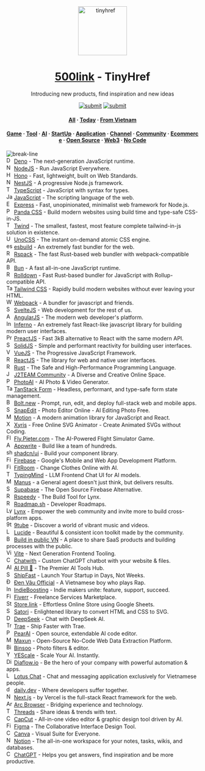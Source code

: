 <div align="center"><a target="_blank" href="https://tinyhref.com"><img src="https://i.imgur.com/cY13Vvb.png" height="128" alt="tinyhref"/></a></div>
<h1 align="center"><a target="_blank" href="https://tinyhref.com">500link</a> - TinyHref</h1>
<p align="center">Introducing new products, find inspiration and new ideas</p>

<div align="center"><a target="_blank" href="https://tinyhref.com/submit"><img src="https://img.shields.io/badge/Submit-c32769.svg?style=flat" alt="submit"/></a>
<a target="_blank" href="https://x.com/intent/follow?screen_name=tinyhref"><img src="https://img.shields.io/twitter/follow/tinyhref" alt="submit"/></a></div>

<h4 align="center"><a target="_blank" href="https://tinyhref.com/launch/all">All</a> · <a target="_blank" href="https://tinyhref.com/launch/today">Today</a> · <a target="_blank" href="https://tinyhref.com/launch/vietnam">From Vietnam</a></h4>

<h4 align="center"><a target="_blank" href="https://tinyhref.com/launch/game">Game</a> · <a target="_blank" href="https://tinyhref.com/launch/tool">Tool</a> · <a target="_blank" href="https://tinyhref.com/launch/ai">AI</a> · <a target="_blank" href="https://tinyhref.com/launch/startup">StartUp</a> · <a target="_blank" href="https://tinyhref.com/launch/application">Application</a> · <a target="_blank" href="https://tinyhref.com/launch/channel">Channel</a> · <a target="_blank" href="https://tinyhref.com/launch/community">Community</a> · <a target="_blank" href="https://tinyhref.com/launch/ecommerce">Ecommerce</a> · <a target="_blank" href="https://tinyhref.com/launch/open-source">Open Source</a> · <a target="_blank" href="https://tinyhref.com/launch/web3">Web3</a> · <a target="_blank" href="https://tinyhref.com/launch/no-code">No Code</a></h4>

<img src="https://i.imgur.com/waxVImv.png" alt="break-line"/>

<div><img width="16" src="https://esm.sh/public-cdn@1.1.51396-1757432016494/deno-logo.svg" alt="Deno"/> <a target="_blank" href="https://tinyhref.com/deno">Deno</a> - The next-generation JavaScript runtime.</div>
<div><img width="16" src="https://esm.sh/public-cdn-dn@1.1.29718-1757427837670/nodejs-logo.png" alt="NodeJS"/> <a target="_blank" href="https://tinyhref.com/nodejs">NodeJS</a> - Run JavaScript Everywhere.</div>
<div><img width="16" src="https://esm.sh/cdn-free-hn@1.1.73573-1757423408553/hono-logo.svg" alt="Hono"/> <a target="_blank" href="https://tinyhref.com/hono">Hono</a> - Fast, lightweight, built on Web Standards.</div>
<div><img width="16" src="https://esm.sh/link-cdn-free-vn@1.1.28799-1757422438131/nestjs-logo.svg" alt="NestJS"/> <a target="_blank" href="https://tinyhref.com/nestjs">NestJS</a> - A progressive Node.js framework.</div>
<div><img width="16" src="https://esm.sh/file-public-cdn@1.1.55921-1757309178575/typescript-logo.png" alt="TypeScript"/> <a target="_blank" href="https://tinyhref.com/typescript">TypeScript</a> - JavaScript with syntax for types.</div>
<div><img width="16" src="https://esm.sh/link-cdn-free-hn@1.1.26243-1757308495914/javascript-logo.png" alt="JavaScript"/> <a target="_blank" href="https://tinyhref.com/javascript">JavaScript</a> - The scripting language of the web.</div>
<div><img width="16" src="https://esm.sh/link-public-cdn-vn@1.1.77156-1757379423551/express-logo.png" alt="Express"/> <a target="_blank" href="https://tinyhref.com/express">Express</a> - Fast, unopinionated, minimalist web framework for Node.js.</div>
<div><img width="16" src="https://esm.sh/public-cdn@1.1.91275-1757262375218/panda-css-logo.png" alt="Panda CSS"/> <a target="_blank" href="https://tinyhref.com/panda-css">Panda CSS</a> - Build modern websites using build time and type-safe CSS-in-JS.</div>
<div><img width="16" src="https://esm.sh/cdn-free-vn@1.1.76627-1757261433231/twind-logo-animated.svg" alt="Twind"/> <a target="_blank" href="https://tinyhref.com/twind">Twind</a> - The smallest, fastest, most feature complete tailwind-in-js solution in existence.</div>
<div><img width="16" src="https://esm.sh/cdn-free-dn@1.1.92962-1757260509210/unocss-logo.svg" alt="UnoCSS"/> <a target="_blank" href="https://tinyhref.com/unocss">UnoCSS</a> - The instant on-demand atomic CSS engine.</div>
<div><img width="16" src="https://esm.sh/public-cdn-vi@1.1.77929-1757259051732/esbuild-logo.svg" alt="esbuild"/> <a target="_blank" href="https://tinyhref.com/esbuild">esbuild</a> - An extremely fast bundler for the web.</div>
<div><img width="16" src="https://esm.sh/link-cdn-free-vi@1.1.39372-1757258408247/rspack-logo.png" alt="Rspack"/> <a target="_blank" href="https://tinyhref.com/rspack">Rspack</a> - The fast Rust-based web bundler with webpack-compatible API.</div>
<div><img width="16" src="https://esm.sh/link-public-cdn-hcm@1.1.91753-1757256927226/bun-logo.png" alt="Bun"/> <a target="_blank" href="https://tinyhref.com/bun">Bun</a> - A fast all-in-one JavaScript runtime.</div>
<div><img width="16" src="https://esm.sh/link-public-cdn-hn@1.1.28994-1757252102111/rolldown-logo.svg" alt="Rolldown"/> <a target="_blank" href="https://tinyhref.com/rolldown">Rolldown</a> - Fast Rust-based bundler for JavaScript with Rollup-compatible API.</div>
<div><img width="16" src="https://esm.sh/file-cdn-free-dn@1.1.79278-1757244900260/tailwind-logo.png" alt="Tailwind CSS"/> <a target="_blank" href="https://tinyhref.com/tailwind">Tailwind CSS</a> - Rapidly build modern websites without ever leaving your HTML.</div>
<div><img width="16" src="https://esm.sh/public-cdn@1.1.95383-1757243933288/webpack-logo.png" alt="Webpack"/> <a target="_blank" href="https://tinyhref.com/webpack">Webpack</a> - A bundler for javascript and friends.</div>
<div><img width="16" src="https://esm.sh/link-cdn-free-hn@1.1.15333-1757219466033/svelte-logo.jpg" alt="SvelteJS"/> <a target="_blank" href="https://tinyhref.com/svelte">SvelteJS</a> - Web development for the rest of us.</div>
<div><img width="16" src="https://esm.sh/file-public-cdn@1.1.35749-1757218899579/angular-logo.png" alt="AngularJS"/> <a target="_blank" href="https://tinyhref.com/angular">AngularJS</a> - The modern web developer&#x27;s platform.</div>
<div><img width="16" src="https://esm.sh/link-cdn-free@1.1.25292-1757217695940/inferno-logo.png" alt="Inferno"/> <a target="_blank" href="https://tinyhref.com/inferno">Inferno</a> - An extremely fast React-like javascript library for building modern user interfaces.</div>
<div><img width="16" src="https://esm.sh/link-cdn-free-vi@1.1.76521-1757215439376/preact-logo.png" alt="PreactJS"/> <a target="_blank" href="https://tinyhref.com/preact">PreactJS</a> - Fast 3kB alternative to React with the same modern API.</div>
<div><img width="16" src="https://esm.sh/cdn-free-vi@1.1.81988-1757181439969/solid-logo.png" alt="SolidJS"/> <a target="_blank" href="https://tinyhref.com/solid">SolidJS</a> - Simple and performant reactivity for building user interfaces.</div>
<div><img width="16" src="https://esm.sh/public-cdn-vi@1.1.83168-1757178405765/vue-logo.png" alt="VueJS"/> <a target="_blank" href="https://tinyhref.com/vuejs">VueJS</a> - The Progressive JavaScript Framework.</div>
<div><img width="16" src="https://esm.sh/file-public-cdn-hcm@1.1.68955-1757171948700/logo-react.png" alt="ReactJS"/> <a target="_blank" href="https://tinyhref.com/react">ReactJS</a> - The library for web and native user interfaces.</div>
<div><img width="16" src="https://i.imgur.com/0LnuA9r.png" alt="Rust"/> <a target="_blank" href="https://tinyhref.com/rust">Rust</a> - The Safe and High-Performance Programming Language.</div>
<div><img width="16" src="https://i.imgur.com/8T7X8al.png" alt="J2TEAM Community"/> <a target="_blank" href="https://tinyhref.com/j2team">J2TEAM Community</a> - A Diverse and Creative Online Space.</div>
<div><img width="16" src="https://i.imgur.com/fxv2lJO.png" alt="PhotoAI"/> <a target="_blank" href="https://tinyhref.com/photoai">PhotoAI</a> - AI Photo &amp; Video Generator.</div>
<div><img width="16" src="https://i.imgur.com/qOjDNCk.jpeg" alt="TanStack Form"/> <a target="_blank" href="https://tinyhref.com/tanstack-form">TanStack Form</a> - Headless, performant, and type-safe form state management.</div>
<div><img width="16" src="https://i.imgur.com/yNJNkcf.png" alt="Bolt.new"/> <a target="_blank" href="https://tinyhref.com/bolt.new">Bolt.new</a> - Prompt, run, edit, and deploy full-stack web and mobile apps.</div>
<div><img width="16" src="https://i.imgur.com/jAeiAIK.jpeg" alt="SnapEdit"/> <a target="_blank" href="https://tinyhref.com/snapedit">SnapEdit</a> - Photo Editor Online - AI Editing Photo Free.</div>
<div><img width="16" src="https://i.imgur.com/cUzM1O4.jpeg" alt="Motion"/> <a target="_blank" href="https://tinyhref.com/motion">Motion</a> - A modern animation library for JavaScript and React.</div>
<div><img width="16" src="https://i.imgur.com/57xxGKM.png" alt="Xyris"/> <a target="_blank" href="https://tinyhref.com/xyris">Xyris</a> - Free Online SVG Animator - Create Animated SVGs without Coding.</div>
<div><img width="16" src="https://i.imgur.com/hPz3X5e.png" alt="Fly.Pieter.com"/> <a target="_blank" href="https://tinyhref.com/fly-pieter">Fly.Pieter.com</a> - The AI-Powered Flight Simulator Game.</div>
<div><img width="16" src="https://i.imgur.com/4TyovfU.png" alt="Appwrite"/> <a target="_blank" href="https://tinyhref.com/appwrite">Appwrite</a> - Build like a team of hundreds.</div>
<div><img width="16" src="https://i.imgur.com/zuIe6gd.png" alt="shadcn/ui"/> <a target="_blank" href="https://tinyhref.com/shadcn-ui">shadcn/ui</a> - Build your component library.</div>
<div><img width="16" src="https://i.imgur.com/Bq0Oya2.png" alt="Firebase"/> <a target="_blank" href="https://tinyhref.com/firebase">Firebase</a> - Google&#x27;s Mobile and Web App Development Platform.</div>
<div><img width="16" src="https://i.imgur.com/UTt7DPT.jpeg" alt="FitRoom"/> <a target="_blank" href="https://tinyhref.com/fitroom">FitRoom</a> - Change Clothes Online with AI.</div>
<div><img width="16" src="https://i.imgur.com/2MTGjUR.jpeg" alt="TypingMind"/> <a target="_blank" href="https://tinyhref.com/typingmind">TypingMind</a> - LLM Frontend Chat UI for AI models.</div>
<div><img width="16" src="https://i.imgur.com/Lyp5yTG.png" alt="Manus"/> <a target="_blank" href="https://tinyhref.com/manus">Manus</a> - a General agent doesn&#x27;t just think, but delivers results.</div>
<div><img width="16" src="https://i.imgur.com/CJPDTwN.png" alt="Supabase"/> <a target="_blank" href="https://tinyhref.com/supabase">Supabase</a> - The Open Source Firebase Alternative.</div>
<div><img width="16" src="https://i.imgur.com/8HZN9bD.png" alt="Rspeedy"/> <a target="_blank" href="https://tinyhref.com/rspeedy">Rspeedy</a> - The Build Tool for Lynx.</div>
<div><img width="16" src="https://i.imgur.com/WEwgl3f.png" alt="Roadmap.sh"/> <a target="_blank" href="https://tinyhref.com/roadmap.sh">Roadmap.sh</a> - Developer Roadmaps.</div>
<div><img width="16" src="https://i.imgur.com/ZMw21gh.png" alt="Lynx"/> <a target="_blank" href="https://tinyhref.com/lynxjs">Lynx</a> - Empower the web community and invite more to build cross-platform apps.</div>
<div><img width="16" src="https://i.imgur.com/Pqj8dET.jpeg" alt="9tube"/> <a target="_blank" href="https://tinyhref.com/9tube">9tube</a> - Discover a world of vibrant music and videos.</div>
<div><img width="16" src="https://i.imgur.com/bSzj8jI.png" alt="Lucide"/> <a target="_blank" href="https://tinyhref.com/lucide">Lucide</a> - Beautiful &amp; consistent icon toolkit made by the community.</div>
<div><img width="16" src="https://i.imgur.com/bPJcYuZ.jpeg" alt="Build in public VN"/> <a target="_blank" href="https://tinyhref.com/buildinpublicvn">Build in public VN</a> - A place to share SaaS products and building processes with the public.</div>
<div><img width="16" src="https://i.imgur.com/YU7Z25D.png" alt="Vite"/> <a target="_blank" href="https://tinyhref.com/vite">Vite</a> - Next Generation Frontend Tooling.</div>
<div><img width="16" src="https://i.imgur.com/u8m14nY.png" alt="Chatwith"/> <a target="_blank" href="https://tinyhref.com/chatwith">Chatwith</a> - Custom ChatGPT chatbot with your website &amp; files.</div>
<div><img width="16" src="https://i.imgur.com/4gPkxSI.png" alt="AI Pill 💊"/> <a target="_blank" href="https://tinyhref.com/aipill">AI Pill 💊</a> - The Premier AI Tools Hub.</div>
<div><img width="16" src="https://i.imgur.com/ccSc5TM.png" alt="ShipFast"/> <a target="_blank" href="https://tinyhref.com/shipfast">ShipFast</a> - Launch Your Startup in Days, Not Weeks.</div>
<div><img width="16" src="https://i.imgur.com/TZ7x9Ag.jpeg" alt="Đen Vâu Official"/> <a target="_blank" href="https://tinyhref.com/denvau">Đen Vâu Official</a> - A Vietnamese boy who plays Rap.</div>
<div><img width="16" src="https://i.imgur.com/Ct2G0eR.jpeg" alt="IndieBoosting"/> <a target="_blank" href="https://tinyhref.com/indieboosting">IndieBoosting</a> - Indie makers unite: feature, support, succeed.</div>
<div><img width="16" src="https://i.imgur.com/Zf5p3Hk.png" alt="Fiverr"/> <a target="_blank" href="https://tinyhref.com/fiverr">Fiverr</a> - Freelance Services Marketplace.</div>
<div><img width="16" src="https://i.imgur.com/lLFqx34.png" alt="Store.link"/> <a target="_blank" href="https://tinyhref.com/store.link">Store.link</a> - Effortless Online Store using Google Sheets.</div>
<div><img width="16" src="https://i.imgur.com/SjjBGUT.png" alt="Satori"/> <a target="_blank" href="https://tinyhref.com/satori">Satori</a> - Enlightened library to convert HTML and CSS to SVG.</div>
<div><img width="16" src="https://i.imgur.com/ebTW2Oq.png" alt="DeepSeek"/> <a target="_blank" href="https://tinyhref.com/deepseek">DeepSeek</a> - Chat with DeepSeek AI.</div>
<div><img width="16" src="https://i.imgur.com/YTMBMXC.png" alt="Trae"/> <a target="_blank" href="https://tinyhref.com/trae">Trae</a> - Ship Faster with Trae.</div>
<div><img width="16" src="https://i.imgur.com/tal6wNl.png" alt="PearAI"/> <a target="_blank" href="https://tinyhref.com/pearai">PearAI</a> - Open source, extendable AI code editor.</div>
<div><img width="16" src="https://i.imgur.com/umJB5tM.png" alt="Maxun"/> <a target="_blank" href="https://tinyhref.com/maxun">Maxun</a> - Open-Source No-Code Web Data Extraction Platform.</div>
<div><img width="16" src="https://i.imgur.com/GtwsHvB.jpeg" alt="Binsoo"/> <a target="_blank" href="https://tinyhref.com/binsoo">Binsoo</a> - Photo filters &amp; editor.</div>
<div><img width="16" src="https://i.imgur.com/gpoybl3.jpeg" alt="YEScale"/> <a target="_blank" href="https://tinyhref.com/yescale">YEScale</a> - Scale Your AI. Instantly.</div>
<div><img width="16" src="https://i.imgur.com/BU156hf.gif" alt="Diaflow.io"/> <a target="_blank" href="https://tinyhref.com/diaflow">Diaflow.io</a> - Be the hero of your company with powerful automation &amp; apps.</div>
<div><img width="16" src="https://i.imgur.com/Imzg8Lv.png" alt="Lotus Chat"/> <a target="_blank" href="https://tinyhref.com/lotuschat">Lotus Chat</a> - Chat and messaging application exclusively for Vietnamese people.</div>
<div><img width="16" src="https://i.imgur.com/G1IX8Cd.png" alt="daily.dev"/> <a target="_blank" href="https://tinyhref.com/daily-dev">daily.dev</a> - Where developers suffer together.</div>
<div><img width="16" src="https://i.imgur.com/cAeBStc.png" alt="Next.js"/> <a target="_blank" href="https://tinyhref.com/nextjs">Next.js</a> - by Vercel is the full-stack React framework for the web.</div>
<div><img width="16" src="https://i.imgur.com/LRHxdYd.jpeg" alt="Arc Browser"/> <a target="_blank" href="https://tinyhref.com/arc-browser">Arc Browser</a> - Bridging experience and technology.</div>
<div><img width="16" src="https://i.imgur.com/IBPDttk.png" alt="Threads"/> <a target="_blank" href="https://tinyhref.com/threads">Threads</a> - Share ideas &amp; trends with text.</div>
<div><img width="16" src="https://i.imgur.com/flNuwaP.png" alt="CapCut"/> <a target="_blank" href="https://tinyhref.com/capcut">CapCut</a> - All-in-one video editor &amp; graphic design tool driven by AI.</div>
<div><img width="16" src="https://i.imgur.com/25mnkzJ.png" alt="Figma"/> <a target="_blank" href="https://tinyhref.com/figma">Figma</a> - The Collaborative Interface Design Tool.</div>
<div><img width="16" src="https://i.imgur.com/DCXLu8x.jpeg" alt="Canva"/> <a target="_blank" href="https://tinyhref.com/canva">Canva</a> - Visual Suite for Everyone.</div>
<div><img width="16" src="https://i.imgur.com/u8dRWfg.png" alt="Notion"/> <a target="_blank" href="https://tinyhref.com/notion">Notion</a> - The all-in-one workspace for your notes, tasks, wikis, and databases.</div>
<div><img width="16" src="https://i.imgur.com/vKddPK2.png" alt="ChatGPT"/> <a target="_blank" href="https://tinyhref.com/chatgpt">ChatGPT</a> - Helps you get answers, find inspiration and be more productive.</div>
